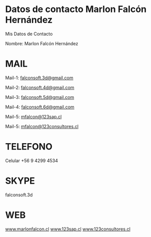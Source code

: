 # Datos de contacto Marlon Falcón Hernández
Mis Datos de Contacto 

Nombre: Marlon Falcón Hernández

# MAIL

Mail-1: falconsoft.3d@gmail.com

Mail-2: falconsoft.4d@gmail.com

Mail-3: falconsoft.5d@gmail.com

Mail-4: falconsoft.6d@gmail.com

Mail-5: mfalcon@123sap.cl

Mail-5: mfalcon@123consultores.cl

# TELEFONO
Celular +56 9 4299 4534

# SKYPE
falconsoft.3d

# WEB
www.marlonfalcon.cl
www.123sap.cl
www.123consultores.cl






